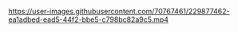 

https://user-images.githubusercontent.com/70767461/229877462-ea1adbed-ead5-44f2-bbe5-c798bc82a9c5.mp4

